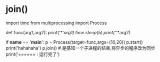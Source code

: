 # join()
import time
from multiprocessing import Process

def func(arg1,arg2):
    print('*'*arg1)
    time.sleep(5)
    print('*'*arg2)

if __name__ == '__main__':
    p = Process(target=func,args=(10,20))
    p.start()
    print('hahahaha')
    p.join()     # 是感知一个子进程的结束,将异步的程序改为同步
    print('====== : 运行完了')
